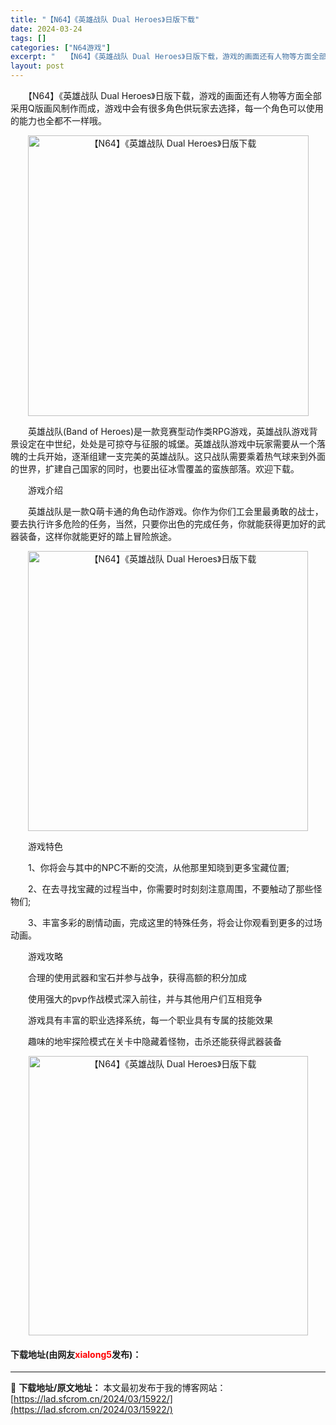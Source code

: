 ```yaml
---
title: "【N64】《英雄战队 Dual Heroes》日版下载"
date: 2024-03-24
tags: []
categories: ["N64游戏"]
excerpt: "　　【N64】《英雄战队 Dual Heroes》日版下载，游戏的画面还有人物等方面全部采用Q版画风制作而成，游戏中会有很多角色供玩家去选择，每一个角色可以使用的能力也全都不一样哦。 　　英雄战队(Band of Heroes)是一款竞赛型动作类RPG游戏，英雄战队游戏背景设定在中世纪，处处是可掠夺&hellip;"
layout: post
---
```


 <p>　　【N64】《英雄战队 Dual Heroes》日版下载，游戏的画面还有人物等方面全部采用Q版画风制作而成，游戏中会有很多角色供玩家去选择，每一个角色可以使用的能力也全都不一样哦。</p> <p align="center"><img align="" border="0" src="https://lad.sfcrom.cn/wp-content/uploads/2024/03/20240324_66003adf85a98.png" width="449" alt="【N64】《英雄战队 Dual Heroes》日版下载" /></p> <p>　　英雄战队(Band of Heroes)是一款竞赛型动作类RPG游戏，英雄战队游戏背景设定在中世纪，处处是可掠夺与征服的城堡。英雄战队游戏中玩家需要从一个落魄的士兵开始，逐渐组建一支完美的英雄战队。这只战队需要乘着热气球来到外面的世界，扩建自己国家的同时，也要出征冰雪覆盖的蛮族部落。欢迎下载。</p> <p>　　游戏介绍</p> <p>　　英雄战队是一款Q萌卡通的角色动作游戏。你作为你们工会里最勇敢的战士，要去执行许多危险的任务，当然，只要你出色的完成任务，你就能获得更加好的武器装备，这样你就能更好的踏上冒险旅途。</p> <p align="center"><img align="" border="0" src="https://lad.sfcrom.cn/wp-content/uploads/2024/03/20240324_66003ae064449.png" width="448" alt="【N64】《英雄战队 Dual Heroes》日版下载" /></p> <p>　　游戏特色</p> <p>　　1、你将会与其中的NPC不断的交流，从他那里知晓到更多宝藏位置;</p> <p>　　2、在去寻找宝藏的过程当中，你需要时时刻刻注意周围，不要触动了那些怪物们;</p> <p>　　3、丰富多彩的剧情动画，完成这里的特殊任务，将会让你观看到更多的过场动画。</p> <p>　　游戏攻略</p> <p>　　合理的使用武器和宝石并参与战争，获得高额的积分加成</p> <p>　　使用强大的pvp作战模式深入前往，并与其他用户们互相竞争</p> <p>　　游戏具有丰富的职业选择系统，每一个职业具有专属的技能效果</p> <p>　　趣味的地牢探险模式在关卡中隐藏着怪物，击杀还能获得武器装备</p> <p align="center"><img align="" border="0" src="https://lad.sfcrom.cn/wp-content/uploads/2024/03/20240324_66003ae13ebc0.png" width="447" alt="【N64】《英雄战队 Dual Heroes》日版下载" /></p> <p><h4>下载地址(由网友<font color="red">xialong5</font>发布)：</h4></p> 

---
📖 **下载地址/原文地址：** 本文最初发布于我的博客网站：[https://lad.sfcrom.cn/2024/03/15922/](https://lad.sfcrom.cn/2024/03/15922/)
